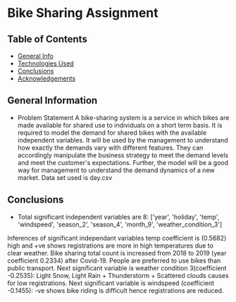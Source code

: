 # Bike Sharing Assignment
> 


## Table of Contents
* [General Info](#general-information)
* [Technologies Used](#technologies-used)
* [Conclusions](#conclusions)
* [Acknowledgements](#acknowledgements)

<!-- You can include any other section that is pertinent to your problem -->

## General Information
- Problem Statement
A bike-sharing system is a service in which bikes are made available for shared use to individuals on a short term basis. It is required to model the demand for shared bikes with the available independent variables. It will be used by the management to understand how exactly the demands vary with different features. They can accordingly manipulate the business strategy to meet the demand levels and meet the customer's expectations. Further, the model will be a good way for management to understand the demand dynamics of a new market.
Data set used is day.csv


## Conclusions
- Total significant independent variables are 8: ['year', 'holiday', 'temp', 'windspeed', 'season_2', 'season_4', 'month_9', 'weather_condition_3']

Inferences of significant independant variables
temp coefficient is (0.5682) high and +ve shows registrations are more in high temperatures due to clear weather.
Bike sharing total count is increased from 2018 to 2019 (year coefficient 0.2334) after Covid-19. People are preferred to use bikes than public transport.
Next significant variable is weather condition 3(coefficient -0.2535): Light Snow, Light Rain + Thunderstorm + Scattered clouds causes for low registrations.
Next significant variable is windspeed (coefficient -0.1455): -ve shows bike riding is difficult hence registrations are reduced.
